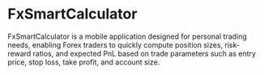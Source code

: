 # FxSmartCalculator
FxSmartCalculator  is a mobile application designed for personal trading needs, enabling Forex traders to quickly compute position sizes, risk-reward ratios, and expected PnL based on trade parameters such as entry price, stop loss, take profit, and account size.
